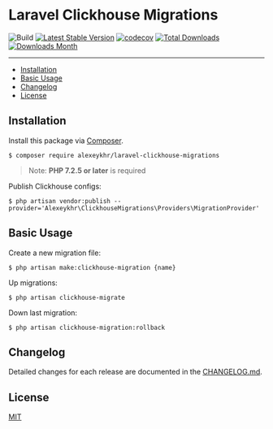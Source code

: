 # Laravel Clickhouse Migrations

![Build](https://github.com/Alexeykhr/laravel-clickhouse-migrations/workflows/PHP%20Composer/badge.svg)
[![Latest Stable Version](https://img.shields.io/packagist/v/alexeykhr/laravel-clickhouse-migrations.svg)](https://packagist.org/packages/alexeykhr/laravel-clickhouse-migrations)
[![codecov](https://codecov.io/gh/Alexeykhr/laravel-clickhouse-migrations/branch/master/graph/badge.svg)](https://codecov.io/gh/Alexeykhr/laravel-clickhouse-migrations)
[![Total Downloads](https://img.shields.io/packagist/dt/alexeykhr/laravel-clickhouse-migrations.svg)](https://packagist.org/packages/alexeykhr/laravel-clickhouse-migrations)
[![Downloads Month](https://img.shields.io/packagist/dm/alexeykhr/laravel-clickhouse-migrations.svg)](https://packagist.org/packages/alexeykhr/laravel-clickhouse-migrations)

---

- [Installation](#installation)
- [Basic Usage](#basic-usage)
- [Changelog](#changelog)
- [License](#license)

## Installation

Install this package via [Composer](https://getcomposer.org/).

```shell script
$ composer require alexeykhr/laravel-clickhouse-migrations
```

> Note: **PHP 7.2.5 or later** is required

Publish Clickhouse configs:

```shell script
$ php artisan vendor:publish --provider='Alexeykhr\ClickhouseMigrations\Providers\MigrationProvider'
```

## Basic Usage

Create a new migration file:

```shell script
$ php artisan make:clickhouse-migration {name}
```

Up migrations:

```shell script
$ php artisan clickhouse-migrate
```

Down last migration:

```shell script
$ php artisan clickhouse-migration:rollback
```

## Changelog

Detailed changes for each release are documented in the [CHANGELOG.md](https://github.com/Alexeykhr/laravel-clickhouse-migrations/blob/master/CHANGELOG.md).

## License

[MIT](https://opensource.org/licenses/MIT)
